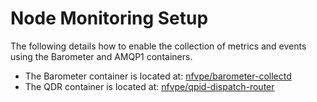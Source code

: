 # Node Monitoring Setup

The following details how to enable the collection of metrics and events using the Barometer and AMQP1 containers.
 - The Barometer container is located at: [nfvpe/barometer-collectd](https://hub.docker.com/r/nfvpe/barometer-collectd/)
 - The QDR container is located at: [nfvpe/qpid-dispatch-router](https://hub.docker.com/r/nfvpe/qpid-dispatch-router/)

